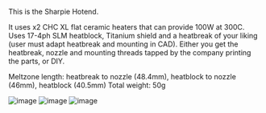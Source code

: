 This is the Sharpie Hotend.

It uses x2 CHC XL flat ceramic heaters that can provide 100W at 300C. Uses 17-4ph SLM heatblock, Titanium shield and a heatbreak of your liking (user must adapt heatbreak and mounting in CAD). Either you get the heatbreak, nozzle and mounting threads tapped by the company printing the parts, or DIY.

Meltzone length: heatbreak to nozzle (48.4mm), heatblock to nozzle (46mm), heatblock (40.5mm)
Total weight: 50g

![image](https://github.com/user-attachments/assets/09eede67-f29e-47e6-b254-ddc6097168dc)
![image](https://github.com/user-attachments/assets/c642f813-1bee-4f1c-a910-6816f4066dee)
![image](https://github.com/user-attachments/assets/76da4e3d-f7e0-4235-918a-832a717e1f30)
